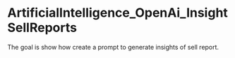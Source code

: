 # ArtificialIntelligence_OpenAi_InsightSellReports
The goal is show how create a prompt to generate insights of sell report. 

